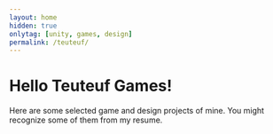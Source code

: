 ```yaml
---
layout: home
hidden: true
onlytag: [unity, games, design]
permalink: /teuteuf/
---
```


# Hello Teuteuf Games!

Here are some selected game and design projects of mine. You might recognize some of them from my resume.
